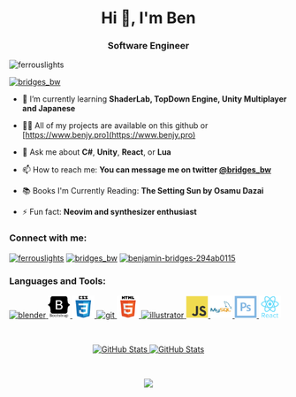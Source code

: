 <h1 align="center">Hi 👋, I'm Ben</h1>
<h3 align="center">Software Engineer</h3>

<p align="left"> <img src="https://komarev.com/ghpvc/?username=ferrouslights&label=Profile%20views&color=0e75b6&style=flat" alt="ferrouslights" /> </p>

<p align="left"> <a href="https://twitter.com/bridges_bw" target="blank"><img src="https://img.shields.io/twitter/follow/bridges_bw?logo=twitter&style=for-the-badge" alt="bridges_bw" /></a> </p>

- 🌱 I’m currently learning **ShaderLab, TopDown Engine, Unity Multiplayer and Japanese**

- 👨‍💻 All of my projects are available on this github or [https://www.benjy.pro](https://www.benjy.pro)

- 💬 Ask me about **C#**, **Unity**, **React**, or **Lua**

- 📫 How to reach me: <b>You can message me on twitter <a href="https://twitter.com/bridges_bw" target="blank">@bridges_bw</a></b>

- 📚 Books I'm Currently Reading: <b>The Setting Sun by Osamu Dazai</b>

- ⚡ Fun fact: **Neovim and synthesizer enthusiast**

<h3 align="left">Connect with me:</h3>
<p align="left">
<a href="https://codepen.io/ferrouslights" target="blank"><img align="center" src="https://raw.githubusercontent.com/rahuldkjain/github-profile-readme-generator/master/src/images/icons/Social/codepen.svg" alt="ferrouslights" height="30" width="40" target="_blank"/></a>
<a href="https://twitter.com/bridges_bw" target="blank"><img align="center" src="https://raw.githubusercontent.com/rahuldkjain/github-profile-readme-generator/master/src/images/icons/Social/twitter.svg" alt="bridges_bw" height="30" width="40" target="_blank"/></a>
<a href="https://linkedin.com/in/benjamin-bridges-294ab0115" target="blank"><img align="center" src="https://raw.githubusercontent.com/rahuldkjain/github-profile-readme-generator/master/src/images/icons/Social/linked-in-alt.svg" alt="benjamin-bridges-294ab0115" height="30" width="40" target="_blank"/></a>
</p>

<h3 align="left">Languages and Tools:</h3>
<p align="left"> <a href="https://www.blender.org/" target="_blank"> <img src="https://download.blender.org/branding/community/blender_community_badge_white.svg" alt="blender" width="40" height="40"/> </a> <a href="https://getbootstrap.com" target="_blank"> <img src="https://raw.githubusercontent.com/devicons/devicon/master/icons/bootstrap/bootstrap-plain-wordmark.svg" alt="bootstrap" width="40" height="40"/> </a> <a href="https://www.w3schools.com/css/" target="_blank"> <img src="https://raw.githubusercontent.com/devicons/devicon/master/icons/css3/css3-original-wordmark.svg" alt="css3" width="40" height="40"/> </a> <a href="https://git-scm.com/" target="_blank"> <img src="https://www.vectorlogo.zone/logos/git-scm/git-scm-icon.svg" alt="git" width="40" height="40"/> </a> <a href="https://www.w3.org/html/" target="_blank"> <img src="https://raw.githubusercontent.com/devicons/devicon/master/icons/html5/html5-original-wordmark.svg" alt="html5" width="40" height="40"/> </a> <a href="https://www.adobe.com/in/products/illustrator.html" target="_blank"> <img src="https://www.vectorlogo.zone/logos/adobe_illustrator/adobe_illustrator-icon.svg" alt="illustrator" width="40" height="40"/> </a> <a href="https://github.com/ferrouslights?tab=repositories&language=javascript" target="_blank"> <img src="https://raw.githubusercontent.com/devicons/devicon/master/icons/javascript/javascript-original.svg" alt="javascript" width="40" height="40"/> </a> <a href="https://www.mysql.com/" target="_blank"> <img src="https://raw.githubusercontent.com/devicons/devicon/master/icons/mysql/mysql-original-wordmark.svg" alt="mysql" width="40" height="40"/> </a> <a href="https://www.photoshop.com/en" target="_blank"> <img src="https://raw.githubusercontent.com/devicons/devicon/master/icons/photoshop/photoshop-line.svg" alt="photoshop" width="40" height="40"/> </a> <a href="https://reactjs.org/" target="_blank"> <img src="https://raw.githubusercontent.com/devicons/devicon/master/icons/react/react-original-wordmark.svg" alt="react" width="40" height="40"/> </a> </p>
<!--
<p><img align="left" src="https://github-readme-stats.vercel.app/api/top-langs?username=ferrouslights&show_icons=true&locale=en&layout=compact" alt="ferrouslights" /></p>

<p>&nbsp;<img align="center" src="https://github-readme-stats.vercel.app/api?username=ferrouslights&show_icons=true&locale=en" alt="ferrouslights" /></p>
-->
<br/>
  <p align="center">
  <a href="https://github.com/ferrouslights" width="100%">
    <img alt="GitHub Stats" height="170px" src="https://github-readme-stats.vercel.app/api?username=ferrouslights&show_icons=true&include_all_commits=true&count_private=true&hide_title=true&hide_border=false&theme=dark">
    <img alt="GitHub Stats" height="170px" src="https://github-readme-stats.vercel.app/api/top-langs/?username=ferrouslights&layout=compact&hide_border=false&theme=dark&langs_count=10">
  </a>
</p>

  <br/>
  <p align="center">
    <img src="https://github-readme-streak-stats.herokuapp.com/?user=ferrouslights&theme=dark&hide_border=false"/>
  </p>
